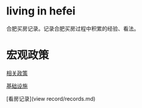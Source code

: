 # living in hefei
合肥买房记录。记录合肥买房过程中积累的经验、看法。

# 宏观政策

[相关政策](policy/overview.md)

[基础设施](policy/facilities.md)

[看房记录](view record/records.md)